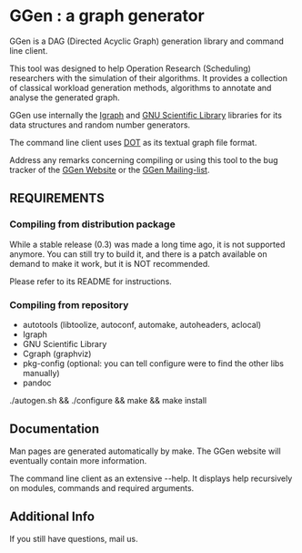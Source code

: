 # GGen : a graph generator #

GGen is a DAG (Directed Acyclic Graph) generation library and command line client.

This tool was designed to help Operation Research (Scheduling)
researchers with the simulation of their algorithms. It provides a
collection of classical workload generation methods, algorithms to
annotate and analyse the generated graph.

GGen use internally the [Igraph][igraph] and [GNU Scientific Library][gsl]
libraries for its data structures and random number generators.

The command line client uses [DOT][] as its textual graph file format.

Address any remarks concerning compiling or using this tool to the bug tracker
of the [GGen Website][web] or the [GGen Mailing-list][mail].

## REQUIREMENTS ##

### Compiling from distribution package ###

While a stable release (0.3) was made a long time ago, it is not supported
anymore. You can still try to build it, and there is a patch available
on demand to make it work, but it is NOT recommended.

Please refer to its README for instructions.

### Compiling from repository ###

- autotools (libtoolize, autoconf, automake, autoheaders, aclocal)
- Igraph
- GNU Scientific Library 
- Cgraph (graphviz) 
- pkg-config (optional: you can tell configure were to find the other libs manually)
- pandoc

./autogen.sh && ./configure && make && make install

## Documentation ##

Man pages are generated automatically by make. The GGen website will eventually contain more
information.

The command line client as an extensive --help. It displays help recursively on modules, commands
and required arguments.

## Additional Info ##

If you still have questions, mail us.

[igraph]: http://igraph.sourceforge.net
[gsl]: http://www.gnu.org/software/gsl/
[DOT]: http://www.graphviz.org
[mail]: ggen-commits@ligforge.imag.fr
[web]: http://ggen.ligforge.imag.fr
